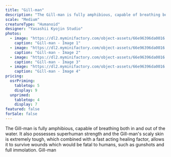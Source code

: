 ```yaml
---
title: "Gill-man"
description: "The Gill-man is fully amphibious, capable of breathing both in and out of the water. It also possesses superhuman strength and the Gill-man's scaly skin is extremely tough, which combined with a fast acting healing factor, allows it to survive wounds which would be fatal to humans, such as gunshots and full immolation. Gill-man "
scale: "Medium"
creatureType: "Humanoid"
designer: "Yasashii Kyojin Studio"
photos:
  - image: "https://dl2.myminifactory.com/object-assets/66e96396da0016.48560516/images/720X720-Gill-man_01_PS.jpg"
    caption: "Gill-man - Image 1"
  - image: "https://dl2.myminifactory.com/object-assets/66e96396da0016.48560516/images/720X720-Gill-man_01_SCALE.jpg"
    caption: "Gill-man - Image 2"
  - image: "https://dl2.myminifactory.com/object-assets/66e96396da0016.48560516/images/720X720-Gill-man_01_B.jpg"
    caption: "Gill-man - Image 3"
  - image: "https://dl2.myminifactory.com/object-assets/66e96396da0016.48560516/images/720X720-Gill-man_01_C.jpg"
    caption: "Gill-man - Image 4"
pricing:
  osrPriming:
    tabletop: 5
    display: 9
  unprimed:
    tabletop: 4
    display: 7
featured: false
forSale: false
---
```


The Gill-man is fully amphibious, capable of breathing both in and out of the water. It also possesses superhuman strength and the Gill-man's scaly skin is extremely tough, which combined with a fast acting healing factor, allows it to survive wounds which would be fatal to humans, such as gunshots and full immolation. Gill-man 